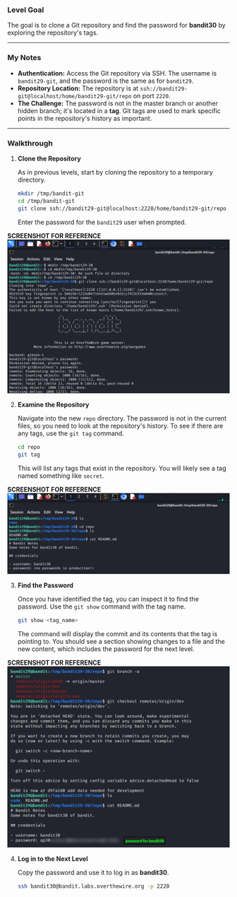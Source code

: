 ### Level Goal

The goal is to clone a Git repository and find the password for **bandit30** by exploring the repository's tags.

-----

### My Notes

  * **Authentication:** Access the Git repository via SSH. The username is `bandit29-git`, and the password is the same as for `bandit29`.
  * **Repository Location:** The repository is at `ssh://bandit29-git@localhost/home/bandit29-git/repo` on port `2220`.
  * **The Challenge:** The password is not in the master branch or another hidden branch; it's located in a **tag**. Git tags are used to mark specific points in the repository's history as important.

-----

### Walkthrough

1.  **Clone the Repository**

    As in previous levels, start by cloning the repository to a temporary directory.

    ```bash
    mkdir /tmp/bandit-git
    cd /tmp/bandit-git
    git clone ssh://bandit29-git@localhost:2220/home/bandit29-git/repo
    ```

    Enter the password for the `bandit29` user when prompted.

**SCREENSHOT FOR REFERENCE**
![](screenshots/command1.png)

2.  **Examine the Repository**

    Navigate into the new `repo` directory. The password is not in the current files, so you need to look at the repository's history. To see if there are any tags, use the `git tag` command.

    ```bash
    cd repo
    git tag
    ```

    This will list any tags that exist in the repository. You will likely see a tag named something like `secret`.

**SCREENSHOT FOR REFERENCE**
![](screenshots/command2.png)


3.  **Find the Password**

    Once you have identified the tag, you can inspect it to find the password. Use the `git show` command with the tag name.

    ```bash
    git show <tag_name>
    ```

    The command will display the commit and its contents that the tag is pointing to. You should see a section showing changes to a file and the new content, which includes the password for the next level.

**SCREENSHOT FOR REFERENCE**
![](screenshots/command3.png)

4.  **Log in to the Next Level**

    Copy the password and use it to log in as **bandit30**.

    ```bash
    ssh bandit30@bandit.labs.overthewire.org -p 2220
    ```
